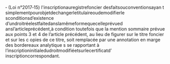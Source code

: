 ‐ (Loi n°2017‐15) l'inscriptionauregistrefoncier desfaitsouconventionsayan t simplementpourobjetdechangerletitulaireoudemodifierle sconditionsd’existence d’undroitréelestfaitedanslamêmeformequecelleprévued ansl’articleprécédent,à condition toutefois que la mention sommaire prévue aux points 3 et 4 de l’article précédent, au lieu de figurer sur le titre foncier et sur les c opies de ce titre, soit remplacée par une annotation en marge des bordereaux analytique s se rapportant à l’inscriptioninitialedudroitmodifiéetsurlecertificatd’ inscriptioncorrespondant.